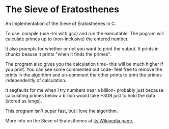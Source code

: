 The Sieve of Eratosthenes
=========================



An implementation of the Sieve of Eratosthenes in C. 

To use: compile (use -lm with gcc) and run the executable. The pogram will 
calculate primes up to (non-inclusive) the entered number.

It also prompts for whether or not you want to print the output. It prints in chunks
beause it prints "when it finds the primes".

The program also gives you the calculation time- this will be much higher if
you print. You can see some commented out code- feel free to remove the prints
in the algorithm and un-comment the other prints to print the primes independently
of calculation.

It segfaults for me when I try numbers near a billion- probably just because calculating
primes below a billion would take +3GB just to hold the data (stored as longs).

This program isn't super fast, but I love the algorithm.

More info on the Sieve of Eratosthenes at [its Wikipedia page.](http://en.wikipedia.org/wiki/Sieve_of_Eratosthenes)
